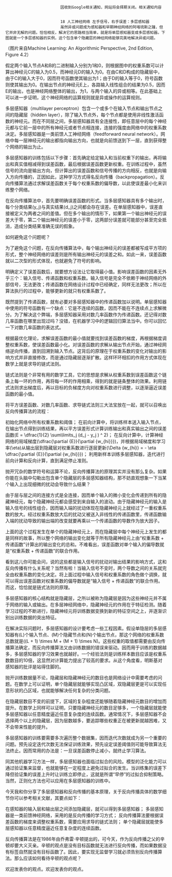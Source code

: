 
                            
                            因收到Google相关通知，网站将会择期关闭。相关通知内容
                            
                            
                            18 人工神经网络 左手信号，右手误差：多层感知器
                            虽然异或问题成为感知器和早期神经网络的阿喀琉斯之踵，但它并非无解的问题。恰恰相反，解决它的思路相当简单，就是将单层感知器变成多层感知器。下图就是一个多层感知器的实例，这个包含单个隐藏层的神经网络能够完美地解决异或问题。

 （图片来自Machine Learning: An Algorithmic Perspective, 2nd Edition, Figure 4.2）

假定两个输入节点A和B的二进制输入分别为1和0，则根据图中的权重系数可以计算出神经元C的输入为0.5，而神经元D的输入为0。在由C和D构成的隐藏层中，由于C的输入大于0，因而符号函数使其输出为1；由于D的输入等于0，符号函数则使其输出为0。在输出节点的神经元E上，各路输入线性组合的结果为0.5，因而E的输出，也是神经网络整体的输出，为1，与两个输入的异或相等。在此基础上可以进一步证明，这个神经网络的运算规则就是异或操作的运算规则。

多层感知器（multilayer perceptron）包含一个或多个在输入节点和输出节点之间的隐藏层（hidden layer），除了输入节点外，每个节点都是使用非线性激活函数的神经元。而在不同层之间，多层感知器具有全连接性，即任意层中的每个神经元都与它前一层中的所有神经元或者节点相连接，连接的强度由网络中的权重系数决定。多层感知器是一类前馈人工神经网络（feedforward neural network）。网络中每一层神经元的输出都指向输出方向，也就是向前馈送到下一层，直到获得整个网络的输出为止。

多层感知器的训练包括以下步骤：首先确定给定输入和当前权重下的输出，再将输出和真实值相减得到误差函数，最后根据误差函数更新权重。在训练过程中，虽然信号的流向是输出方向，但计算出的误差函数和信号传播的方向相反，也就是向输入方向传播的，正因如此，这种学习方式得名反向传播（backpropagation）。反向传播算法通过求解误差函数关于每个权重系数的偏导数，以此使误差最小化来训练整个网络。

在反向传播算法中，首先要明确误差函数的形式。当多层感知器具有多个输出时，每个分类结果\(y_j\)与真实结果\(d_j\)之间都会存在误差。在单层感知器中，误差直接被定义为两者之间的差值。但在多个输出的情形下，如果第一个输出神经元的误差大于零，第二个输出神经元的误差小于零，这两部分误差就可能部分甚至完全抵消，造成分类结果准确无误的假象。

如何避免这个问题呢？

为了避免这个问题，在反向传播算法中，每个输出神经元的误差都被写成平方项的形式，整个神经网络的误差则是所有输出神经元的误差之和。如此一来，误差函数就以二次型的形式体现，也就避免了符号的影响。

明确定义了误差函数后，就要想方设法让它取得最小值。影响误差函数的因素无外乎三个：输入信号、传递函数和权重系数。输入信号是完全不依赖于神经网络的外部信号，无法更改；传递函数在网络设计过程中已经确定，同样无法更改；所以在算法执行的过程中，能够更新的就只有权重系数了。

既然提到了传递函数，就有必要对多层感知器中的传递函数加以说明。单层感知器中使用的符号函数有一个缺点：它是不连续的函数，因而不能在不连续点上求解微分。为了解决这个弊端，多层感知器采用对数几率函数作为传递函数。还记得对数几率函数在哪里出现过吗？没错，在机器学习中的逻辑回归算法当中。你可以回忆一下对数几率函数的表达式。

根据最优化理论，求解误差函数的最小值就要找到误差函数的梯度，再根据梯度调整权重系数，使误差函数最小化。对误差函数的求解从输出节点开始，通过神经网络逆向传播，直到回溯到输入节点。这背后的原理在于权重系数的变化对输出的影响方式并非直接修改，而是通过隐藏层逐渐扩散。这样环环相扣的作用方式体现在数学上就是求导的链式法则。

链式法则是个非常有用的数学工具，它的思想是求解从权重系数到误差函数这个链条上每一环的作用，再将每一环的作用相乘，得到的就是链条整体的效果。利用链式法则求出梯度后，再以目标的负梯度方向对权重系数进行调整，以逐渐逼近误差函数的最小值。

将平方误差函数、对数几率函数、求导链式法则三大法宝放在一起，就可以召唤出反向传播算法的流程：


初始化网络中所有权重系数和阈值；
在前向计算中，将训练样本送入输入节点，在输出节点得到训练结果，再以平方误差形式计算训练输出和真实输出之间的误差函数\(E = \\dfrac{1}{2} \\sum\\limits_j (d_j - y_j ) ^ 2\)；
在反向计算中，计算神经网络的局域梯度\(\\dfrac{\\partial {E}}{\\partial {w_{hi}}}\)，并根据局域梯度和学习率\(\\eta\)从输出层到隐藏层对权重系数进行逐层更新\(\\Delta {w_{hi}} = - \\eta \\dfrac{\\partial {E}}{\\partial {w_{hi}}}\)；
利用新样本训练多层感知器，迭代进行前向计算和反向计算，直到满足停止准则。


抛开冗杂的数学符号和运算不论，反向传播算法的原理其实并没有那么复杂。如果你能在头脑中勾勒出包含单个隐藏层的多层感知器结构，那不妨直观想象一下当某个输入上出现细微的扰动会导致什么结果？

由于层与层之间的连接方式是全连接，因而单个输入的微小变化会传递到所有的隐藏神经元，每个隐藏神经元都会感受到来自输入的波动。由于隐藏神经元的输入是输入信号的线性组合，因而输入端的扰动体现在隐藏神经元上就经过了一重权重系数的放大。经过权重系数放大后的扰动又被送入非线性的传递函数里，传递函数输入端的扰动导致的输出端的改变就要再乘以一个传递函数的导数作为放大因子。

上面的这个过程发生在单个的隐藏神经元上，而在隐藏层中每个神经元上发生的都是同样的故事，所以整个网络的输出变化就等于所有隐藏神经元上由“权重系数 + 传递函数”计算出的输出变化的总和。不难看出，误差函数对单个输入的偏导数就是“权重系数 + 传递函数”的联合作用。

看到这儿你可能会问，说的这些都是输入信号的扰动对输出结果的影响方式，这和反向传播有什么关系呢？当然有啦！当输入信号不变时，两个导数之间的关系就完全由权重系数的变化决定。将上面过程中输入信号和权重系数的角色做个调换，就可以得出误差函数对权重系数的偏导数就是“输入信号 + 传递函数”的联合作用。而这，恰恰就是链式法则的原理。

多层感知器的核心结构就是隐藏层，之所以被称为隐藏层是因为这些神经元并不属于网络的输入或输出。在多层神经网络中，隐藏神经元的作用在于特征检测。随着学习过程的不断进行，隐藏神经元将训练数据变换到新的特征空间之上，并逐渐识别出训练数据的突出特征。

在解决实际问题时，多层感知器的设计要考虑一些工程因素。假设单隐层的多层感知器有\(L\)个输入节点、\(M\)个隐藏节点和\(N\)个输出节点，那这个网络的权重系数总数就是\((L + 1) \\times M + (M + 1) \\times N\)。这些权重的取值都需要由反向传播算法确定，而反向传播算法又由训练数据的错误来驱动。因而用于训练的数据越多，多层感知器的学习效果也就越好。一个经验法则是训练样本数目应该是权重系数数目的10倍，这显然对计算能力提出了较高的要求。从这个角度看，明斯基对感知器的批评是站得住脚的。

抛开训练数据量不论，隐藏层和隐藏神经元的数目也是网络设计中需要考虑的问题。在数学上可以证明，单个隐藏层就能够实现凸区域，双隐藏层更是可以实现任意形状的凸区域，也就能够解决任何复杂的分类问题。

在隐藏层数目不变的前提下，区域的复杂程度还能够随着隐藏神经元数目的增加而提升。在数学上同样可以证明，只要隐藏神经元的数目足够多，一个隐藏层就能使多层感知器以任意精度逼近任意复杂度的连续函数。通常情况下，多层感知器不会选择两个以上的隐藏层，因为层数越多，要追踪哪些权重正在被更新就越困难，又不会带来性能的提升。

多层感知器的训练要需要多次遍历整个数据集，因而迭代次数就成为另一个重要的问题。预先设定迭代次数无法保证训练效果，预先设定误差阈值则可能导致算法无法终止。因而常用的办法是：一旦误差函数停止减小，就终止学习算法。

同其他机器学习方法一样，多层感知器也面临过拟合的风险。模型的泛化能力可以通过验证集来监督，也就能够在一定程度上避免过拟合的发生。当训练集的误差下降但验证集的误差上升时让训练立即停止，这就是所谓“早停”的过拟合抑制策略。当然，正则化方法也可以应用在多层感知器的训练中。

今天我和你分享了多层感知器和反向传播的基本原理，关于反向传播具体的数学细节你可以参考相关文献，其要点如下：


在感知器的输入层和输出层之间添加隐藏层，就可以得到多层感知器；
多层感知器是一类前馈神经网络，采用的是反向传播的学习方式；
反向传播算法要根据误差函数的梯度来调整权重系数，需要应用求导的链式法则；
单个隐藏层就能使多层感知器以任意精度逼近任意复杂度的连续函数。


反向传播算法是在1986年由乔弗雷·辛顿提出的，可今天，作为反向传播之父的辛顿却要大义灭亲。辛顿的观点是没有目标函数就无法进行反向传播，而如果数据没有标签自然就没有目标函数了。因此，要实现无监督学习就必须告别反向传播算法。那么应该如何看待辛顿的观点呢？

欢迎发表你的观点。欢迎发表你的观点。



                        
                        
                            